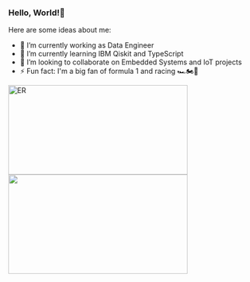 ### Hello, World!👋

Here are some ideas about me:

- 🔭 I’m currently working as Data Engineer
- 🌱 I’m currently learning IBM Qiskit and TypeScript
- 🤔 I’m looking to collaborate on Embedded Systems and IoT projects
- ⚡ Fun fact: I'm a big fan of formula 1 and racing 🏎️🏍️🏁 
<div>
  <a href="https://github.com/MatheusMnt" alt="MatheusMnt">
 <img height="180em" src="https://github-readme-stats.vercel.app/api?username=MatheusMnt&show_icons=true&theme=transparent&include_all_commits=true&border_radius=15&count_private=true&hide_border=true&title_color=87CEFA&icon_color=FFD700&layout=compact" width="360px" alt="ER">
 <img height="200em" src="https://github-readme-stats.vercel.app/api/top-langs/?username=MatheusMnt&layout=compact&langs_count=8&theme=transparent&hide_border=true&border_radius=15&title_color=87CEFA&icon_color=FFD700&hide=Jupyter%20Notebook,Stata" width="360px">
  </a>
</div>


<!--
**MatheusMnt/MatheusMnt** is a ✨ _special_ ✨ repository because its `README.md` (this file) appears on your GitHub profile.

Here are some ideas to get you started:

- 🔭 I’m currently working on ...
- 🌱 I’m currently learning ...
- 👯 I’m looking to collaborate on ...
- 🤔 I’m looking for help with ...
- 💬 Ask me about ...
- 📫 How to reach me: ...
- 😄 Pronouns: ...
- ⚡ Fun fact: ...
-->

